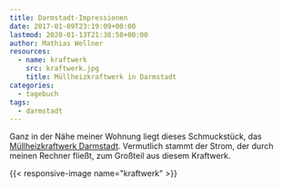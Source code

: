 ```yaml
---
title: Darmstadt-Impressionen
date: 2017-01-09T23:19:09+00:00
lastmod: 2020-01-13T21:38:50+00:00
author: Mathias Wellner
resources:
  - name: kraftwerk
    src: kraftwerk.jpg
    title: Müllheizkraftwerk in Darmstadt
categories:
  - tagebuch
tags:
  - darmstadt
---
```

Ganz in der Nähe meiner Wohnung liegt dieses Schmuckstück, das [Müllheizkraftwerk Darmstadt](http://www.zas-darmstadt.de/startseite.html). 
Vermutlich stammt der Strom, der durch meinen Rechner fließt, zum Großteil aus diesem Kraftwerk.

<!--more-->

{{< responsive-image name="kraftwerk" >}}
